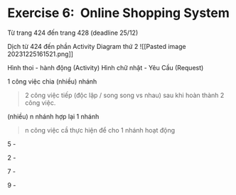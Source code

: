 # Exercise 6:  Online Shopping System
Từ trang 424 đến trang 428 (deadline 25/12) 

Dịch từ 424 đến phần Activity Diagram thứ 2
![[Pasted image 20231225161521.png]]

Hình thoi - hành động (Activity)
Hình chữ nhật - Yêu Cầu (Request)


1 công việc chia (nhiều) nhánh
> 2 công việc tiếp (độc lập / song song vs nhau) sau khi hoàn thành 2 công việc.

(nhiều) n  nhánh hợp lại 1 nhánh
> n công việc cầ thực hiện để cho 1 nhánh hoạt động


5 - 

2 -

7 -

9 - 

